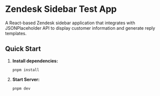 # Zendesk Sidebar Test App

A React-based Zendesk sidebar application that integrates with JSONPlaceholder API to display customer information and generate reply templates.

## Quick Start

1. **Install dependencies:**
   ```bash
   pnpm install

1. **Start Server:**
   ```bash
   pnpm dev